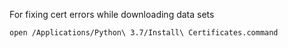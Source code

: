 For fixing cert errors while downloading data sets

```console
open /Applications/Python\ 3.7/Install\ Certificates.command

```